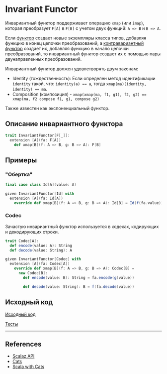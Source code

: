 # Invariant Functor

Инвариантный функтор поддерживает операцию `xmap` (или `imap`), 
которая преобразует `F[A]` в `F[B]` с учетом двух функций: `A => B` и `B => A`. 

Если [функтор](functor) создает новые экземпляры класса типов, добавляя функцию в конец цепочки преобразований, 
а [контравариантный функтор](contravariant-functor) создает их, добавляя функцию в начало цепочки преобразований, 
то инвариантный функтор создает их с помощью пары двунаправленных преобразований.

Инвариантный функтор должен удовлетворять двум законам: 
- Identity (тождественность): Если определен метод идентификации `identity` такой, что: `identity(a) == a`,
  тогда `xmap(ma)(identity, identity) == ma`.
- Composition (композиция) - `xmap(xmap(ma, f1, g1), f2, g2) == xmap(ma, f2 compose f1, g1, compose g2)`

Также известен как экспоненциальный функтор.


## Описание инвариантного функтора

```scala
trait InvariantFunctor[F[_]]:
  extension [A](fa: F[A]) 
    def xmap[B](f: A => B, g: B => A): F[B]
```

## Примеры

### "Обертка"

```scala
final case class Id[A](value: A)

given InvariantFunctor[Id] with
  extension [A](fa: Id[A]) 
    override def xmap[B](f: A => B, g: B => A): Id[B] = Id(f(fa.value))
```

### Codec

Зачастую инвариантный функтор используется в кодеках, кодирующих и декодирующих строки.

```scala
trait Codec[A]:
  def encode(value: A): String
  def decode(value: String): A

given InvariantFunctor[Codec] with
  extension [A](fa: Codec[A])
    override def xmap[B](f: A => B, g: B => A): Codec[B] =
      new Codec[B]:
        def encode(value: B): String = fa.encode(g(value))

        def decode(value: String): B = f(fa.decode(value))
```


## Исходный код

[Исходный код](https://gitflic.ru/project/artemkorsakov/scalabook/blob?file=examples%2Fsrc%2Fmain%2Fscala%2Ftypeclass%2Fmonad%2FInvariantFunctor.scala&plain=1)

[Тесты](https://gitflic.ru/project/artemkorsakov/scalabook/blob?file=examples%2Fsrc%2Ftest%2Fscala%2Ftypeclass%2Fmonad%2FInvariantFunctorSuite.scala)


---

## References

- [Scalaz API](https://javadoc.io/static/org.scalaz/scalaz-core_3/7.3.6/scalaz/InvariantFunctor.html)
- [Cats](https://typelevel.org/cats/typeclasses/invariant.html)
- [Scala with Cats](https://www.scalawithcats.com/dist/scala-with-cats.html#sec:functors:invariant)
